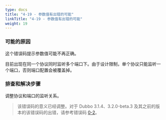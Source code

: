 ```yaml
---
type: docs
title: "4-19 - 参数值有出错的可能"
linkTitle: "4-19 - 参数值有出错的可能"
weight: 19
---
```


### 可能的原因
这个错误码提示参数值可能不再正确。

目前出现在同一个协议同时监听多个端口下。由于设计限制，单个协议只能监听一个端口，否则端口配置会被覆盖掉。

### 排查和解决步骤
调整协议和端口的监听关系。

> 该错误码的意义已经调整。对于 Dubbo 3.1.4、3.2.0-beta.3 及其之前的版本的该错误码的出错，请参考错误码 [0-2](https://cn.dubbo.apache.org/zh/docs3-v2/java-sdk/faq/0/2/)。

